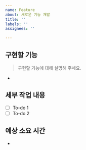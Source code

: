 ```yaml
---
name: Feature
about: 새로운 기능 개발
title: ''
labels: ''
assignees: ''

---
```


## 구현할 기능

> 구현할 기능에 대해 설명해 주세요.

-

## 세부 작업 내용

- [ ] To-do 1
- [ ] To-do 2

## 예상 소요 시간

-

